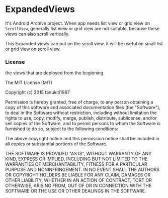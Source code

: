 # ExpandedViews

It's Android Archive project.
When app needs list view or grid view on `ScrollView`, generally list view or grid view are not suitable. because these views can also scroll vertically.

This Expanded views can put on the scroll view.
it will be useful on small list or grid view on scroll view.

### License

the views that are deployed from the beginning

The MIT License (MIT)

Copyright (c) 2015 tanukiti1987

Permission is hereby granted, free of charge, to any person obtaining a copy
of this software and associated documentation files (the "Software"), to deal
in the Software without restriction, including without limitation the rights
to use, copy, modify, merge, publish, distribute, sublicense, and/or sell
copies of the Software, and to permit persons to whom the Software is
furnished to do so, subject to the following conditions:

The above copyright notice and this permission notice shall be included in all
copies or substantial portions of the Software.

THE SOFTWARE IS PROVIDED "AS IS", WITHOUT WARRANTY OF ANY KIND, EXPRESS OR
IMPLIED, INCLUDING BUT NOT LIMITED TO THE WARRANTIES OF MERCHANTABILITY,
FITNESS FOR A PARTICULAR PURPOSE AND NONINFRINGEMENT. IN NO EVENT SHALL THE
AUTHORS OR COPYRIGHT HOLDERS BE LIABLE FOR ANY CLAIM, DAMAGES OR OTHER
LIABILITY, WHETHER IN AN ACTION OF CONTRACT, TORT OR OTHERWISE, ARISING FROM,
OUT OF OR IN CONNECTION WITH THE SOFTWARE OR THE USE OR OTHER DEALINGS IN THE
SOFTWARE.

